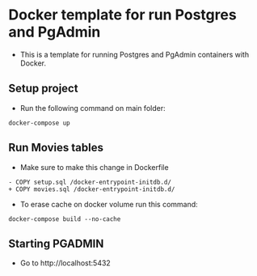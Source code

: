 # Docker template for run Postgres and PgAdmin

* This is a template for running Postgres and PgAdmin containers with Docker.


## Setup project

* Run the following command on main folder:

```
docker-compose up
```


## Run Movies tables

* Make sure to make this change in Dockerfile

```
- COPY setup.sql /docker-entrypoint-initdb.d/
+ COPY movies.sql /docker-entrypoint-initdb.d/
```

* To erase cache on docker volume run this command:

```
docker-compose build --no-cache
```

## Starting PGADMIN

*  Go to http://localhost:5432
